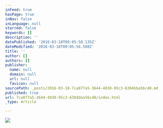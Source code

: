 ```yaml
---
inFeed: true
hasPage: true
inNav: false
inLanguage: null
starred: false
keywords: []
description: ''
datePublished: '2016-03-18T09:05:58.135Z'
dateModified: '2016-03-18T09:05:56.508Z'
title: ''
author: []
authors: []
publisher:
  name: null
  domain: null
  url: null
  favicon: null
sourcePath: _posts/2016-03-18-7ca077a5-3644-4030-95c3-6304bba56c40.md
published: true
url: 7ca077a5-3644-4030-95c3-6304bba56c40/index.html
_type: Article

---
```

![](https://the-grid-user-content.s3-us-west-2.amazonaws.com/2af996b5-c093-4394-a066-22d4bf8fe81c.jpg)